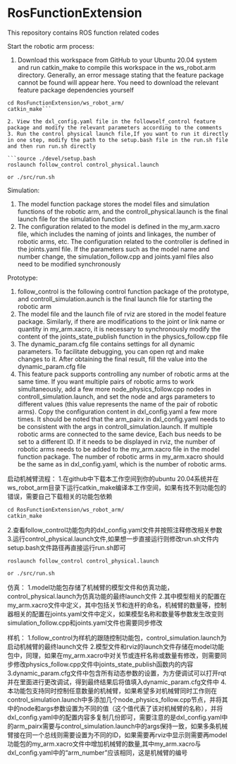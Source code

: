 # RosFunctionExtension
This repository contains ROS function related codes

Start the robotic arm process:
1. Download this workspace from GitHub to your Ubuntu 20.04 system and run catkin_make to compile this workspace in the ws_robot.arm directory. Generally, an error message stating that the feature package cannot be found will appear here. You need to download the relevant feature package dependencies yourself

```git clone git@github.com:Jacode-Robotics/RosFunctionExtension.git
cd RosFunctionExtension/ws_robot_arm/
catkin_make```

2. View the dxl_config.yaml file in the followself_control feature package and modify the relevant parameters according to the comments
3. Run the control physical launch file,If you want to run it directly in one step, modify the path to the setup.bash file in the run.sh file and then run run.sh directly

```source ./devel/setup.bash
roslaunch follow_control control_physical.launch

or ./src/run.sh
```


Simulation:
1. The model function package stores the model files and simulation functions of the robotic arm, and the controll_physical.launch is the final launch file for the simulation function
2. The configuration related to the model is defined in the my_arm.xacro file, which includes the naming of joints and linkages, the number of robotic arms, etc. The configuration related to the controller is defined in the joints.yaml file. If the parameters such as the model name and number change, the simulation_follow.cpp and joints.yaml files also need to be modified synchronously


Prototype:
1. follow_control is the following control function package of the prototype, and controll_simulation.aunch is the final launch file for starting the robotic arm
2. The model file and the launch file of rviz are stored in the model feature package. Similarly, if there are modifications to the joint or link name or quantity in my_arm.xacro, it is necessary to synchronously modify the content of the joints_state_publish function in the physics_follow.cpp file
3. The dynamic_param.cfg file contains settings for all dynamic parameters. To facilitate debugging, you can open rqt and make changes to it. After obtaining the final result, fill the value into the dynamic_param.cfg file
4. This feature pack supports controlling any number of robotic arms at the same time. If you want multiple pairs of robotic arms to work simultaneously, add a few more node_physics_follow.cpp nodes in controll_simulation.launch, and set the node and args parameters to different values (this value represents the name of the pair of robotic arms). Copy the configuration content in dxl_config.yaml a few more times. It should be noted that the arm_pairx in dxl_config.yaml needs to be consistent with the args in controll_simulation.launch. If multiple robotic arms are connected to the same device, Each bus needs to be set to a different ID. If it needs to be displayed in rviz, the number of robotic arms needs to be added to the my_arm.xacro file in the model function package. The number of robotic arms in my_arm.xacro should be the same as in dxl_config.yaml, which is the number of robotic arms.




启动机械臂流程：
1.在github中下载本工作空间到你的ubuntu 20.04系统并在ws_robot_arm目录下运行catkin_make编译本工作空间，如果有找不到功能包的错误，需要自己下载相关的功能包依赖

```git clone git@github.com:Jacode-Robotics/RosFunctionExtension.git
cd RosFunctionExtension/ws_robot_arm/
catkin_make
```
2.查看follow_control功能包内的dxl_config.yaml文件并按照注释修改相关参数
3.运行control_physical.launch文件,如果想一步直接运行则修改run.sh文件内setup.bash文件路径再直接运行run.sh即可

```source ./devel/setup.bash
roslaunch follow_control control_physical.launch

or ./src/run.sh
```


仿真：
1.model功能包存储了机械臂的模型文件和仿真功能，control_physical.launch为仿真功能的最终launch文件
2.其中模型相关的配置在my_arm.xacro文件中定义，其中包括关节和连杆的命名，机械臂的数量等，控制器相关的配置在joints.yaml文件中定义，如果模型名称和数量等参数发生改变则simulation_follow.cpp和joints.yaml文件也需要同步修改


样机：
1.follow_control为样机的跟随控制功能包，control_simulation.launch为启动机械臂的最终launch文件
2.模型文件和rviz的launch文件存储在model功能包中，同理，如果在my_arm.xacro中对关节或连杆名称或数量有修改，则需要同步修改physics_follow.cpp文件中joints_state_publish函数内的内容
3.dynamic_param.cfg文件中包含所有动态参数的设置，为方便调试可以打开rqt并在里面进行更改调试，得到最终结果后将值填入dynamic_param.cfg文件中
4.本功能包支持同时控制任意数量的机械臂，如果希望多对机械臂同时工作则在control_simulation.launch中多添加几个node_physics_follow.cpp节点，并将其中的node和args参数设置为不同的值（这个值代表了该对机械臂的名称），并将dxl_config.yaml中的配置内容多复制几份即可，需要注意的是dxl_config.yaml中的arm_pairx需要与control_simulation.launch中的args保持一致，如果多条机械臂接在同一个总线则需要设置为不同的ID，如果需要再rviz中显示则需要再model功能包的my_arm.xacro文件中增加机械臂的数量,其中my_arm.xacro与dxl_config.yaml中的“arm_number”应该相同，这是机械臂的编号

